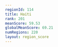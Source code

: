 ```yaml
---
regionId: 114
title: Haiti
rank: 201
meanScore: 59.53
globalMeanScore: 69.21
numRegions: 220
layout: region_score
---
```

